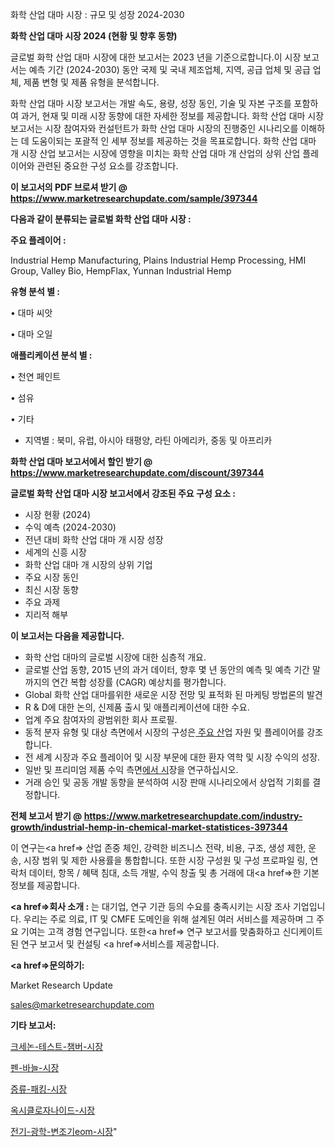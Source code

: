  화학 산업 대마 시장 : 규모 및 성장 2024-2030

<strong>화학 산업 대마 시장 2024 (현황 및 향후 동향)</strong>

글로벌 화학 산업 대마 시장에 대한 보고서는 2023 년을 기준으로합니다.이 시장 보고서는 예측 기간 (2024-2030) 동안 국제 및 국내 제조업체, 지역, 공급 업체 및 공급 업체, 제품 변형 및 제품 유형을 분석합니다.

화학 산업 대마 시장 보고서는 개발 속도, 용량, 성장 동인, 기술 및 자본 구조를 포함하여 과거, 현재 및 미래 시장 동향에 대한 자세한 정보를 제공합니다. 화학 산업 대마 시장 보고서는 시장 참여자와 컨설턴트가 화학 산업 대마 시장의 진행중인 시나리오를 이해하는 데 도움이되는 포괄적 인 세부 정보를 제공하는 것을 목표로합니다. 화학 산업 대마 개 시장 산업 보고서는 시장에 영향을 미치는 화학 산업 대마 개 산업의 상위 산업 플레이어와 관련된 중요한 구성 요소를 강조합니다.



<strong>이 보고서의 PDF 브로셔 받기 @ <a href=https://www.marketresearchupdate.com/sample/397344>https://www.marketresearchupdate.com/sample/397344</a></strong>



<strong>다음과 같이 분류되는 글로벌 화학 산업 대마 시장 :</strong>



<strong>주요 플레이어 :</strong>

Industrial Hemp Manufacturing, Plains Industrial Hemp Processing, HMI Group, Valley Bio, HempFlax, Yunnan Industrial Hemp



<strong>유형 분석 별 :</strong>

• 대마 씨앗

• 대마 오일



<strong>애플리케이션 분석 별 :</strong>

• 천연 페인트

• 섬유

• 기타

<ul>
  <li>지역별 : 북미, 유럽, 아시아 태평양, 라틴 아메리카, 중동 및 아프리카</li>
</ul>


<strong>화학 산업 대마 보고서에서 할인 받기 @ <a href=https://www.marketresearchupdate.com/discount/397344>https://www.marketresearchupdate.com/discount/397344</a></strong>



<strong>글로벌 화학 산업 대마 시장 보고서에서 강조된 주요 구성 요소 :</strong>
<ul>
  <li>시장 현황 (2024)</li>
  <li>수익 예측 (2024-2030)</li>
  <li>전년 대비 화학 산업 대마 개 시장 성장</li>
  <li>세계의 신흥 시장</li>
  <li>화학 산업 대마 개 시장의 상위 기업</li>
  <li>주요 시장 동인</li>
  <li>최신 시장 동향</li>
  <li>주요 과제</li>
  <li>지리적 해부</li>
</ul>


<strong>이 보고서는 다음을 제공합니다.</strong>
<ul>
  <li>화학 산업 대마의 글로벌 시장에 대한 심층적 개요.</li>
  <li>글로벌 산업 동향, 2015 년의 과거 데이터, 향후 몇 년 동안의 예측 및 예측 기간 말까지의 연간 복합 성장률 (CAGR) 예상치를 평가합니다.</li>
  <li>Global 화학 산업 대마를위한 새로운 시장 전망 및 표적화 된 마케팅 방법론의 발견</li>
  <li>R &amp; D에 대한 논의, 신제품 출시 및 애플리케이션에 대한 수요.</li>
  <li>업계 주요 참여자의 광범위한 회사 프로필.</li>
  <li>동적 분자 유형 및 대상 측면에서 시장의 구성은<a href=> 주요 산</a>업 자원 및 플레이어를 강조합니다.</li>
  <li>전 세계 시장과 주요 플레이어 및 시장 부문에 대한 환자 역학 및 시장 수익의 성장.</li>
  <li>일반 및 프리미엄 제품 수익 측면<a href=>에서 시</a>장을 연구하십시오.</li>
  <li>거래 승인 및 공동 개발 동향을 분석하여 시장 판매 시나리오에서 상업적 기회를 결정합니다.</li>
</ul>



<strong>전체 보고서 받기 @ <a href=https://www.marketresearchupdate.com/industry-growth/industrial-hemp-in-chemical-market-statistices-397344>https://www.marketresearchupdate.com/industry-growth/industrial-hemp-in-chemical-market-statistices-397344</a></strong>

이 연구는<a href=> 산업 존중</a> 체인, 강력한 비즈니스 전략, 비용, 구조, 생성 제한, 운송, 시장 범위 및 제한 사용률을 통합합니다. 또한 시장 구성원 및 구성 프로파일 링, 연락처 데이터, 항목 / 혜택 침대, 소득 개발, 수익 창출 및 총 거래에 대<a href=>한 기본 </a>정보를 제공합니다.



<strong><a href=>회사 소</a>개 :</strong>
는 대기업, 연구 기관 등의 수요를 충족시키는 시장 조사 기업입니다. 우리는 주로 의료, IT 및 CMFE 도메인을 위해 설계된 여러 서비스를 제공하며 그 주요 기여는 고객 경험 연구입니다. 또한<a href=> 연구 보</a>고서를 맞춤화하고 신디케이트 된 연구 보고서 및 컨설팅 <a href=>서비스</a>를 제공합니다.



<strong><a href=>문의하기:</a></strong>

Market Research Update

sales@marketresearchupdate.com



<strong>기타 보고서:</strong>

<a href=https://www.linkedin.com/pulse/크세논-테스트-챔버-시장-진입-전략-및-위험-평가2029년-trend-tracking-tips-360-analysis/>크세논-테스트-챔버-시장</a>

<a href=https://www.linkedin.com/pulse/펜-바늘-시장-현재-및-미래-성장-2029-survey-savvy-insights-360-analysis-jfotf/>펜-바늘-시장</a>

<a href=https://www.linkedin.com/pulse/증류-패킹-시장-진입-전략-및-위험-평가2029년-consumer-connection-compendium-ana-modpf/>증류-패킹-시장</a>

<a href=https://www.linkedin.com/pulse/옥시클로자나이드-시장-현재-및-미래-성장-2030-consumer-connection-compendium-ana-yxbkf/>옥시클로자나이드-시장</a>

<a href=https://www.linkedin.com/pulse/전기-광학-변조기eom-시장-규모-및-성장-2023-analytics-avenue-adventures-24-ana-h57pf/>전기-광학-변조기eom-시장</a>"

